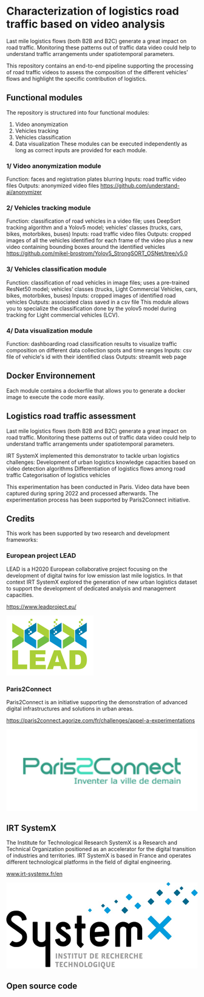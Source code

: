 # Characterization of logistics road traffic based on video analysis

Last mile logistics flows (both B2B and B2C) generate a great impact on road traffic. Monitoring these patterns out of traffic data video could help to understand traffic arrangements under spatiotemporal parameters.

This repository contains an end-to-end pipeline supporting the processing of road traffic videos to assess the composition of the different vehicles’ flows and highlight the specific contribution of logistics.

## Functional modules
The repository is structured into four functional modules:
1.	Video anonymization
2.	Vehicles tracking
3.	Vehicles classification
4.	Data visualization
These modules can be executed independently as long as correct inputs are provided for each module.


### 1/ Video anonymization module
Function: faces and registration plates blurring
Inputs: road traffic video files
Outputs: anonymized video files
https://github.com/understand-ai/anonymizer

### 2/ Vehicles tracking module
Function: classification of road vehicles in a video file; uses DeepSort tracking algorithm and a Yolov5 model; vehicles’ classes (trucks, cars, bikes, motorbikes, buses)
Inputs: road traffic video files
Outputs: cropped images of all the vehicles identified for each frame of the video plus a new video containing bounding boxes around the identified vehicles
https://github.com/mikel-brostrom/Yolov5_StrongSORT_OSNet/tree/v5.0 


### 3/ Vehicles classification module
Function: classification of road vehicles in image files; uses a pre-trained ResNet50 model; vehicles’ classes (trucks, Light Commercial Vehicles, cars, bikes, motorbikes, buses)
Inputs: cropped images of identified road vehicles 
Outputs: associated class saved in a csv file
This module allows you to specialize the classification done by the yolov5 model during tracking for Light commercial vehicles (LCV).


### 4/ Data visualization module
Function: dashboarding road classification results to visualize traffic composition on different data collection spots and time ranges
Inputs: csv file of vehicle's id with their identified class
Outputs: streamlit web page


## Docker Environnement

Each module contains a dockerfile that allows you to generate a docker image to execute the code more easily.


## Logistics road traffic assessment
Last mile logistics flows (both B2B and B2C) generate a great impact on road traffic. Monitoring these patterns out of traffic data video could help to understand traffic arrangements under spatiotemporal parameters.

IRT SystemX implemented this demonstrator to tackle urban logistics challenges:
Development of urban logistics knowledge capacities based on video detection algorithms
Differentiation of logistics flows among road traffic
Categorisation of logistics vehicles

This experimentation has been conducted in Paris. Video data have been captured during spring 2022 and processed afterwards. The experimentation process has been supported by Paris2Connect initiative.

## Credits 
This work has been supported by two research and development frameworks:

### European project LEAD
LEAD is a H2020 European collaborative project focusing on the development of digital twins for low emission last mile logistics. In that context IRT SystemX explored the generation of new urban logistics dataset to support the development of dedicated analysis and management capacities.

https://www.leadproject.eu/

![LEAD project logo](images/logo_lead.png) 

### Paris2Connect
Paris2Connect is an initiative supporting the demonstration of advanced digital infrastructures and solutions in urban areas.

https://paris2connect.agorize.com/fr/challenges/appel-a-experimentations

![Paris2connect logo](images/logo_paris2connect.PNG) 
 
## IRT SystemX
The Institute for Technological Research SystemX is a Research and Technical Organization positioned as an accelerator for the digital transition of industries and territories.
IRT SystemX is based in France and operates different technological platforms in the field of digital engineering.

www.irt-systemx.fr/en 

![IRT SystemX logo](images/logo_systemX.jpeg) 

## Open source code

